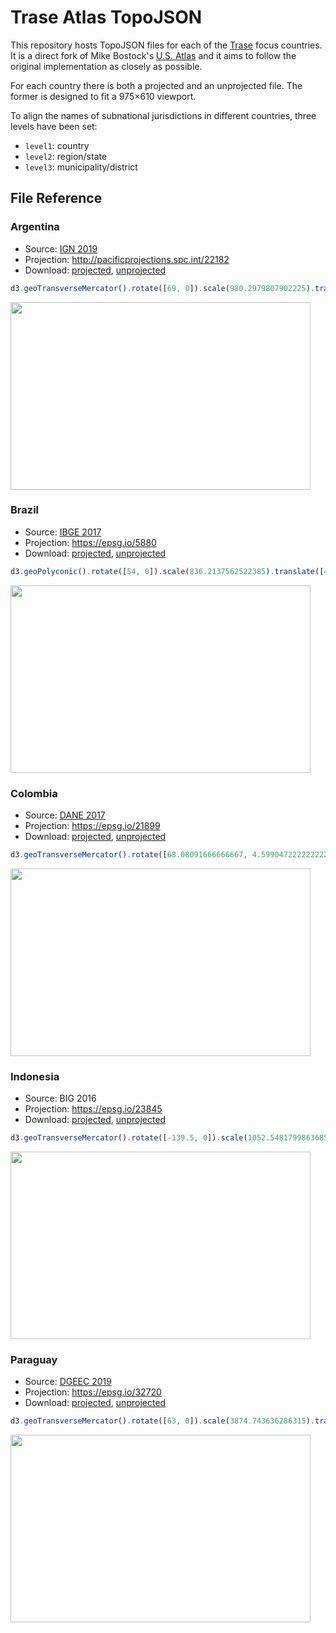 # Trase Atlas TopoJSON

This repository hosts TopoJSON files for each of the [Trase](https://trase.earth) focus countries. It is a direct fork of Mike Bostock's [U.S. Atlas](https://github.com/topojson/us-atlas) and it aims to follow the original implementation as closely as possible.

For each country there is both a projected and an unprojected file. The former is designed to fit a 975×610 viewport.

To align the names of subnational jurisdictions in different countries, three levels have been set:  

* `level1`: country
* `level2`: region/state
* `level3`: municipality/district

## File Reference

### Argentina
* Source: [IGN 2019](https://www.ign.gob.ar/NuestrasActividades/InformacionGeoespacial/CapasSIG)
* Projection: http://pacificprojections.spc.int/22182
* Download: [projected](https://cdn.jsdelivr.net/npm/@bayre/trase-atlas@1/files/argentina-projected.json), [unprojected](https://cdn.jsdelivr.net/npm/@bayre/trase-atlas@1/files/argentina.json)

```js
d3.geoTransverseMercator().rotate([69, 0]).scale(980.2979807902225).translate([394.0295922144024, -352.4488151969341])
````

<img src="https://raw.githubusercontent.com/bayre/trase-atlas/master/img/Argentina.png" width="480" height="300">

### Brazil
* Source: [IBGE 2017](https://www.ibge.gov.br/geociencias/organizacao-do-territorio/malhas-territoriais/15774-malhas.html?=&t=downloads)
* Projection: https://epsg.io/5880
* Download: [projected](https://cdn.jsdelivr.net/npm/@bayre/trase-atlas@1/files/brazil-projected.json), [unprojected](https://cdn.jsdelivr.net/npm/@bayre/trase-atlas@1/files/brazil.json)

```js
d3.geoPolyconic().rotate([54, 0]).scale(836.2137562522385).translate([463.8813199818494, 97.39056551533082])
````

<img src="https://raw.githubusercontent.com/bayre/trase-atlas/master/img/Brazil.png" width="480" height="300">

### Colombia
* Source: [DANE 2017](https://geoportal.dane.gov.co/servicios/descarga-y-metadatos/descarga-mgn-marco-geoestadistico-nacional/)
* Projection: https://epsg.io/21899
* Download: [projected](https://cdn.jsdelivr.net/npm/@bayre/trase-atlas@1/files/colombia-projected.json), [unprojected](https://cdn.jsdelivr.net/npm/@bayre/trase-atlas@1/files/colombia.json)

```js
d3.geoTransverseMercator().rotate([68.08091666666667, 4.599047222222222]).scale(1816.4205041593148).translate([681.1027944777343, 601.6964125962452])
````

<img src="https://raw.githubusercontent.com/bayre/trase-atlas/master/img/Colombia.png" width="480" height="300">

### Indonesia
* Source: BIG 2016
* Projection: https://epsg.io/23845
* Download: [projected](https://cdn.jsdelivr.net/npm/@bayre/trase-atlas@1/files/indonesia-projected.json), [unprojected](https://cdn.jsdelivr.net/npm/@bayre/trase-atlas@1/files/indonesia.json)

```js
d3.geoTransverseMercator().rotate([-139.5, 0]).scale(1052.5481799863685).translate([927.2748077807194, 277.41785402287417])
````

<img src="https://raw.githubusercontent.com/bayre/trase-atlas/master/img/Indonesia.png" width="480" height="300">

### Paraguay
* Source: [DGEEC 2019](http://geo.stp.gov.py/user/dgeec/tables/paraguay_2019_distritos/public)
* Projection: https://epsg.io/32720
* Download: [projected](https://cdn.jsdelivr.net/npm/@bayre/trase-atlas@1/files/paraguay-projected.json), [unprojected](https://cdn.jsdelivr.net/npm/@bayre/trase-atlas@1/files/paraguay.json)

```js
d3.geoTransverseMercator().rotate([63, 0]).scale(3874.743636286315).translate([205.86055006293162, -1286.5350680128174])
````

<img src="https://raw.githubusercontent.com/bayre/trase-atlas/master/img/Paraguay.png" width="480" height="300">
